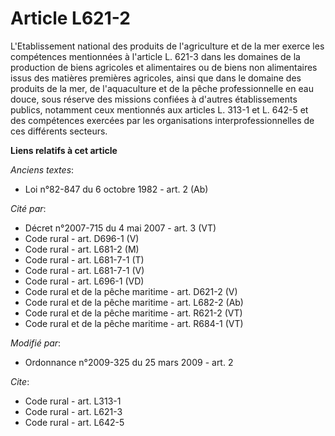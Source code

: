 # Article L621-2

L'Etablissement national des produits de l'agriculture et de la mer exerce les compétences mentionnées à l'article L. 621-3
dans les domaines de la production de biens agricoles et alimentaires ou de biens non alimentaires issus des matières
premières agricoles, ainsi que dans le domaine des produits de la mer, de l'aquaculture et de la pêche professionnelle en eau
douce, sous réserve des missions confiées à d'autres établissements publics, notamment ceux mentionnés aux articles L. 313-1
et L. 642-5 et des compétences exercées par les organisations interprofessionnelles de ces différents secteurs.

**Liens relatifs à cet article**

_Anciens textes_:

  - Loi n°82-847 du 6 octobre 1982 - art. 2 (Ab)

_Cité par_:

  - Décret n°2007-715 du 4 mai 2007 - art. 3 (VT)
  - Code rural - art. D696-1 (V)
  - Code rural - art. L681-2 (M)
  - Code rural - art. L681-7-1 (T)
  - Code rural - art. L681-7-1 (V)
  - Code rural - art. L696-1 (VD)
  - Code rural et de la pêche maritime - art. D621-2 (V)
  - Code rural et de la pêche maritime - art. L682-2 (Ab)
  - Code rural et de la pêche maritime - art. R621-2 (VT)
  - Code rural et de la pêche maritime - art. R684-1 (VT)

_Modifié par_:

  - Ordonnance n°2009-325 du 25 mars 2009 - art. 2

_Cite_:

  - Code rural - art. L313-1
  - Code rural - art. L621-3
  - Code rural - art. L642-5
